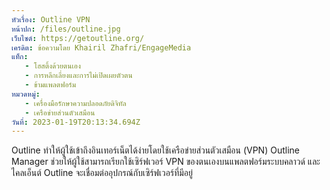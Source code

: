 ```yaml
---
หัวเรื่อง: Outline VPN
หน้าปก: /files/outline.jpg
เว็บไซต์: https://getoutline.org/
เครดิต: ข้อความโดย Khairil Zhafri/EngageMedia
แท็ก:
   - โฮสติ้งด้วยตนเอง
   - การหลีกเลี่ยงและการไม่เปิดเผยตัวตน
   - ข้ามแพลตฟอร์ม
หมวดหมู่:
   - เครื่องมือรักษาความปลอดภัยดิจิทัล
   - เครือข่ายส่วนตัวเสมือน
วันที่: 2023-01-19T20:13:34.694Z
---
```

O﻿utline ทำให้ผู้ใช้เข้าถึงอินเทอร์เน็ตได้ง่ายโดยใช้เครือข่ายส่วนตัวเสมือน (VPN) Outline Manager ช่วยให้ผู้ใช้สามารถเรียกใช้เซิร์ฟเวอร์ VPN ของตนเองบนแพลตฟอร์มระบบคลาวด์ และไคลเอ็นต์ Outline จะเชื่อมต่ออุปกรณ์กับเซิร์ฟเวอร์ที่มีอยู่